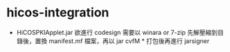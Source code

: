 # hicos-integration

- HiCOSPKIApplet.jar 欲進行 codesign 需要以 winara or 7-zip 先解壓縮到目錄後，置換 manifest.mf 檔案，再以 jar cvfM * 打包後再進行 jarsigner